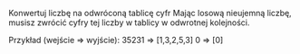 Konwertuj liczbę na odwróconą tablicę cyfr
Mając losową nieujemną liczbę, musisz zwrócić cyfry tej liczby w tablicy w odwrotnej kolejności.

Przykład (wejście => wyjście):
35231 => [1,3,2,5,3]
0 => [0]